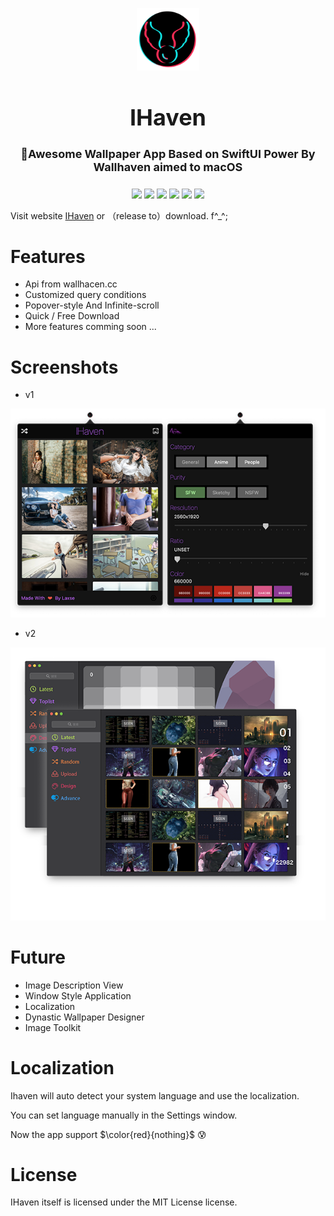 

<p align="center">
<img src="screenshots/logo.png" alt="ADPlayer" width="100">
</p>
<h1 align="center" style="font-size:36px" >IHaven</h1>
<h4 align="center" style="font-size:18px" >🍭Awesome Wallpaper App Based on SwiftUI Power By Wallhaven aimed to macOS</h4>
<p align="center"> 
<img class="for-the-badge"src="https://forthebadge.com/images/badges/made-with-swift.svg">
        <img
          class="for-the-badge"
          src="https://forthebadge.com/images/badges/ages-18.svg"
        >
        <img
          class="for-the-badge"
          src="https://forthebadge.com/images/badges/built-with-love.svg"
        >
        <img
          class="for-the-badge"
          src="https://forthebadge.com/images/badges/uses-git.svg"
        >
        <img
          class="for-the-badge"
          src="https://forthebadge.com/images/badges/fuck-it-ship-it.svg"
        >
        <img
          class="for-the-badge"
          src="https://forthebadge.com/images/badges/makes-people-smile.svg"
        ></p>
<p style="font-size:14px" >Visit website <a href="http://ihaven.laxse.cn">IHaven</a> or （release to）download. f^_^;</p>

# Features  
* Api from wallhacen.cc
* Customized query conditions
* Popover-style And Infinite-scroll
* Quick / Free Download
* More features comming soon ...
# Screenshots
 - v1
<p align="center">
<img src="screenshots/v1.png" alt="ADPlayer" width="600">
</p>

 - v2
<p align="center">
<img src="screenshots/v2.png" alt="ADPlayer" width="600">
</p>

# Future
* Image Description View
* Window Style Application
* Localization
* Dynastic Wallpaper Designer
* Image Toolkit


# Localization
Ihaven will auto detect your system language and use the localization.

You can set language manually in the Settings window.

Now the app support $\color{red}{nothing}$ 😰

# License
IHaven itself is licensed under the  MIT License  license.